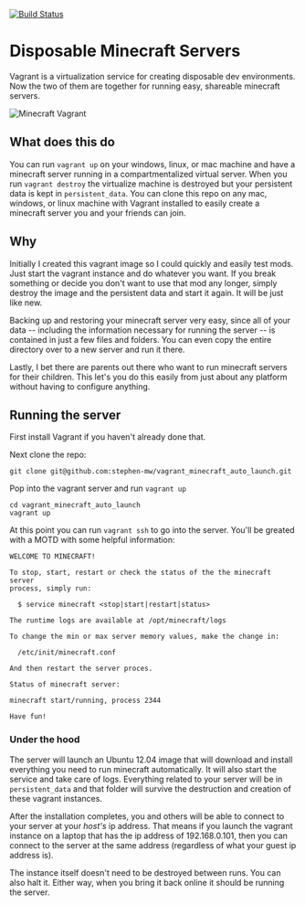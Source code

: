 [![Build Status](https://travis-ci.org/stephen-mw/vagrant_minecraft.svg?branch=master)](https://travis-ci.org/stephen-mw/vagrant_minecraft)

# Disposable Minecraft Servers

Vagrant is a virtualization service for creating disposable dev environments. Now the two of them are together for running easy, shareable minecraft servers.


![Minecraft Vagrant](https://i.imgur.com/g6mFnta.png?1 "Minecraft running inside Vagrant")

## What does this do
You can run ```vagrant up``` on your windows, linux, or mac machine and have a minecraft server running in a compartmentalized virtual server. When you run ```vagrant destroy``` the virtualize machine is destroyed but your persistent data is kept in ```persistent_data```. You can clone this repo on any mac, windows, or linux machine with Vagrant installed to easily create a minecraft server you and your friends can join.

## Why
Initially I created this vagrant image so I could quickly and easily test mods. Just start the vagrant instance and do whatever you want. If you break something or decide you don't want to use that mod any longer, simply destroy the image and the persistent data and start it again. It will be just like new.

Backing up and restoring your minecraft server very easy, since all of your data -- including the information necessary for running the server -- is contained in just a few files and folders. You can even copy the entire directory over to a new server and run it there.

Lastly, I bet there are parents out there who want to run minecraft servers for their children. This let's you do this easily from just about any platform without having to configure anything.

## Running the server
First install Vagrant if you haven't already done that.

Next clone the repo:
```
git clone git@github.com:stephen-mw/vagrant_minecraft_auto_launch.git
```

Pop into the vagrant server and run ```vagrant up```
```
cd vagrant_minecraft_auto_launch
vagrant up
```

At this point you can run ```vagrant ssh``` to go into the server. You'll be greated with a MOTD with some helpful information:
```
WELCOME TO MINECRAFT!

To stop, start, restart or check the status of the the minecraft server
process, simply run:

  $ service minecraft <stop|start|restart|status>

The runtime logs are available at /opt/minecraft/logs

To change the min or max server memory values, make the change in:

  /etc/init/minecraft.conf

And then restart the server proces.

Status of minecraft server:

minecraft start/running, process 2344

Have fun!
```

### Under the hood
The server will launch an Ubuntu 12.04 image that will download and install everything you need to run minecraft automatically. It will also start the service and take care of logs. Everything related to your server will be in ```persistent_data``` and that folder will survive the destruction and creation of these vagrant instances.

After the installation completes, you and others will be able to connect to your server at your _host's_ ip address. That means if you launch the vagrant instance on a laptop that has the ip address of 192.168.0.101, then you can connect to the server at the same address (regardless of what your guest ip address is).

The instance itself doesn't need to be destroyed between runs. You can also halt it. Either way, when you bring it back online it should be running the server.
